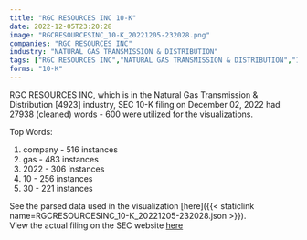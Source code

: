 ```yaml
---
title: "RGC RESOURCES INC 10-K"
date: 2022-12-05T23:20:28
image: "RGCRESOURCESINC_10-K_20221205-232028.png"
companies: "RGC RESOURCES INC"
industry: "NATURAL GAS TRANSMISSION & DISTRIBUTION"
tags: ["RGC RESOURCES INC","NATURAL GAS TRANSMISSION & DISTRIBUTION","12-02-2022","10-K"]
forms: "10-K"
---
```

RGC RESOURCES INC, which is in the Natural Gas Transmission & Distribution [4923] industry, SEC 10-K filing on December 02, 2022 had 27938 (cleaned) words - 600 were utilized for the visualizations.

Top Words:
1. company - 516 instances
2. gas - 483 instances
3. 2022 - 306 instances
4. 10 - 256 instances
5. 30 - 221 instances


See the parsed data used in the visualization [here]({{< staticlink name=RGCRESOURCESINC_10-K_20221205-232028.json >}}).  
View the actual filing on the SEC website [here](https://www.sec.gov/Archives/edgar/data/1069533/0001437749-22-028313.txt)